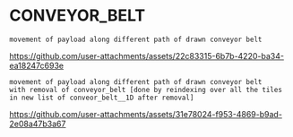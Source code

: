 # CONVEYOR_BELT
```
movement of payload along different path of drawn conveyor belt
```


https://github.com/user-attachments/assets/22c83315-6b7b-4220-ba34-ea18247c693e


```
movement of payload along different path of drawn conveyor belt
with removal of conveyor_belt [done by reindexing over all the tiles in new list of conveor_belt__1D after removal]
```
https://github.com/user-attachments/assets/31e78024-f953-4869-b9ad-2e08a47b3a67

